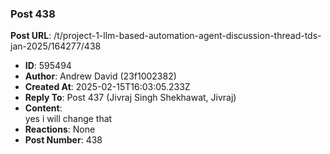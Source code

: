 ### Post 438
**Post URL**: /t/project-1-llm-based-automation-agent-discussion-thread-tds-jan-2025/164277/438
- **ID**: 595494
- **Author**: Andrew David (23f1002382)
- **Created At**: 2025-02-15T16:03:05.233Z
- **Reply To**: Post 437 (Jivraj Singh Shekhawat, Jivraj)
- **Content**:  
  yes i will change that
- **Reactions**: None
- **Post Number**: 438

